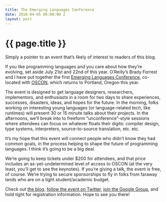 ```yaml
---
title: The Emerging Languages Conference
date: 2010-04-05 00:00:00 Z
layout: post
---
```


{{ page.title }}
================

Simply a pointer to an event that’s likely of interest to readers of this blog.

If you like programming languages and you care about how they’re evolving, set aside July 21st and 22nd of this year. O’Reilly’s Brady Forrest and I have put together the first [Emerging Languages Conference](http://emerginglangs.com/), co-located with [OSCON](http://www.oscon.com/oscon2010), which returns to Portland, Oregon this year.

The event is designed to get language designers, researchers, implementors, and enthusiasts in a room for two days to share experiences, successes, disasters, ideas, and hopes for the future. In the morning, folks working on interesting young languages (or language-related tech, like runtimes) will present 30 or 15 minute talks about their projects. In the afternoons, we’ll break into to freeform “unconference”-style sessions where attendees can focus on whatever floats their digits: compiler design, type systems, interpreters, source-to-source translation, etc. etc.

It’s my hope that this event will connect people who didn’t know they had common goals, in the process helping to shape the future of programming languages. I think it’s going to be a big deal.

We’re going to keep tickets under $200 for attendees, and that price includes an as-yet-undetermined level of access to OSCON (at the very least, you’ll get to see the keynotes). If you’re giving a talk, the event is free, of course. We’re trying to secure sponsorships to fly in folks from faraway lands who are on a tight student/academic budget.

Check out [the blog](http://emerginglangs.com/), [follow the event on Twitter](http://twitter.com/emerginglangs), [join the Google Group](https://groups.google.com/group/emerginglangs), and hold tight for registration information. Hope to see you there!
